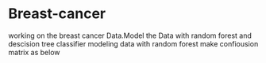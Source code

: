 # Breast-cancer
working on the breast cancer Data.Model the Data with random forest and descision tree classifier
modeling data with random forest make confiousion matrix as below
